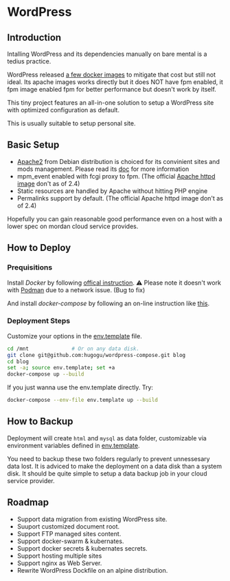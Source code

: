 # WordPress

## Introduction

Intalling WordPress and its dependencies manually on bare mental is a tedius practice. 

WordPress released [a few docker images](https://hub.docker.com/_/wordpress) to mitigate that cost but still not ideal. Its apache images works directly but it does NOT have fpm enabled, it fpm image enabled fpm for better performance but doesn't work by itself. 

This tiny project features an all-in-one solution to setup a WordPress site with optimized configuration as default. 

This is usually suitable to setup personal site. 

## Basic Setup

* [Apache2](https://httpd.apache.org/) from Debian distribution is choiced for its convinient sites and mods management. Please read its [doc](https://salsa.debian.org/apache-team/apache2/-/blob/master/debian/config-dir/apache2.conf.in) for more information
* mpm_event enabled with fcgi proxy to fpm. (The official [Apache httpd image](https://hub.docker.com/_/httpd/) don't as of 2.4)
* Static resources are handled by Apache without hitting PHP engine
* Permalinks support by default. (The official Apache httpd image don't as of 2.4)

Hopefully you can gain reasonable good performance even on a host with a lower spec on mordan cloud service provides. 

## How to Deploy

### Prequisitions

Install *Docker* by following [offical instruction](https://docs.docker.com/engine/install/).
:warning: Please note it doesn't work with [Podman](https://podman.io/) due to a network issue. (Bug to fix)

And install *docker-compose* by following an on-line instruction like [this](https://docs.docker.com/compose/install/). 

### Deployment Steps

Customize your options in the [env.template](env.template) file.

```bash
cd /mnt              # Or on any data disk. 
git clone git@github.com:hugogu/wordpress-compose.git blog
cd blog
set -a; source env.template; set +a
docker-compose up --build
```

If you just wanna use the env.template directly. Try:
```bash
docker-compose --env-file env.template up --build
```

## How to Backup

Deployment will create `html` and `mysql` as data folder, customizable via environment variables defined in [env.template](env.template). 

You need to backup these two folders regularly to prevent unnessesary data lost. It is adviced to make the deployment on a data disk than a system disk. It should be quite simple to setup a data backup job in your cloud service provider. 

## Roadmap

* Support data migration from existing WordPress site. 
* Suuport customized document root.
* Support FTP managed sites content. 
* Support docker-swarm & kubernates.
* Support docker secrets & kubernates secrets.
* Support hosting multiple sites
* Support nginx as Web Server.
* Rewrite WordPress Dockfile on an alpine distribution.
